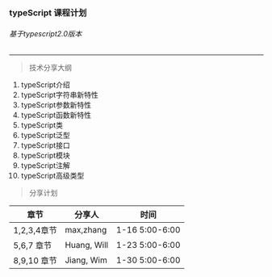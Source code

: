 ### typeScript  课程计划
###### 基于typescript2.0版本
---
> 技术分享大纲
1. typeScript介绍
2. typeScript字符串新特性
3. typeScript参数新特性
4. typeScript函数新特性
5. typeScript类
6. typeScript泛型
7. typeScript接口
8. typeScript模块
9. typeScript注解
10. typeScript高级类型

> 分享计划

章节 | 分享人| 时间
---|------|---
1,2,3,4章节 | max,zhang| 1-16 5:00-6:00
5,6,7 章节 | Huang, Will| 1-23 5:00-6:00
8,9,10 章节 | Jiang, Wim| 1-30 5:00-6:00
